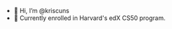 - 👋 Hi, I’m @kriscuns
- 👀 Currently enrolled in Harvard's edX CS50 program.

<!---
kriscuns/kriscuns is a ✨ special ✨ repository because its `README.md` (this file) appears on your GitHub profile.
You can click the Preview link to take a look at your changes.
--->
